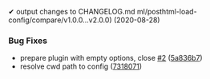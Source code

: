 ✔ output changes to CHANGELOG.md
ml/posthtml-load-config/compare/v1.0.0...v2.0.0) (2020-08-28)


### Bug Fixes

* prepare plugin with empty options, close [#2](https://github.com/posthtml/posthtml-load-config/issues/2) ([5a836b7](https://github.com/posthtml/posthtml-load-config/commit/5a836b73bd55587eb80815c0edd666e86e3bfe18))
* resolve cwd path to config ([7318071](https://github.com/posthtml/posthtml-load-config/commit/73180714e50e60df58ae78ae06f214c6f2668171))




